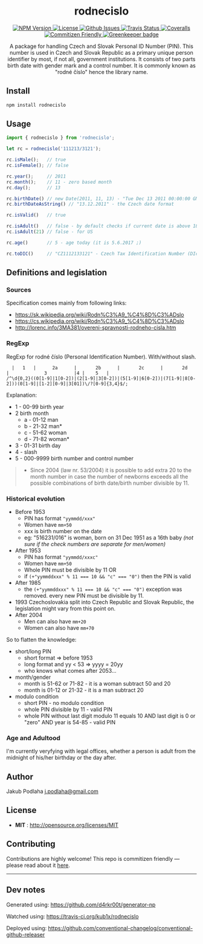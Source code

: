 <h1 align="center">rodnecislo</h1>

<p align="center">
  <a href="https://npmjs.org/package/rodnecislo">
    <img src="https://img.shields.io/npm/v/rodnecislo.svg" alt="NPM Version">
  </a>
  <a href="http://opensource.org/licenses/MIT">
    <img src="https://img.shields.io/npm/l/rodnecislo.svg" alt="License">
  </a>
  <a href="https://github.com/kub1x/rodnecislo/issues">
    <img src="https://img.shields.io/github/issues/kub1x/rodnecislo.svg" alt="Github Issues">
  </a>
  <a href="https://travis-ci.org/kub1x/rodnecislo">
    <img src="https://img.shields.io/travis/kub1x/rodnecislo.svg" alt="Travis Status">
  </a>
  <a href="https://coveralls.io/github/kub1x/rodnecislo">
    <img src="https://img.shields.io/coveralls/kub1x/rodnecislo.svg" alt="Coveralls">
  </a>
  <a href="http://commitizen.github.io/cz-cli/">
    <img src="https://img.shields.io/badge/commitizen-friendly-brightgreen.svg" alt="Commitizen Friendly">
  </a>
  <a href="https://greenkeeper.io/">
    <img src="https://badges.greenkeeper.io/kub1x/rodnecislo.svg" alt="Greenkeeper badge">
  </a>
  
</p>

<p align="center">
A package for handling Czech and Slovak Personal ID Number (PIN). This number is used in
Czech and Slovak Republic as a primary unique person identifier by most, if not all, 
government institutions. It consists of two parts birth date with gender mark and a 
control number. It is commonly known as "rodné číslo" hence the library name. 
</p>


## Install

```sh
npm install rodnecislo
```

## Usage

```javascript
import { rodnecislo } from 'rodnecislo';

let rc = rodnecislo('111213/3121');

rc.isMale();   // true
rc.isFemale(); // false

rc.year();     // 2011
rc.month();    // 11 - zero based month
rc.day();      // 13

rc.birthDate() // new Date(2011, 11, 13) - "Tue Dec 13 2011 00:00:00 GMT+0100 (CET)"
rc.birthDateAsString() // "13.12.2011" - the Czech date format

rc.isValid()   // true

rc.isAdult()   // false - by default checks if current date is above 18 years old
rc.isAdult(21) // false - for US

rc.age()       // 5 - age today (it is 5.6.2017 ;)

rc.toDIC()     // "CZ1112133121" - Czech Tax Identification Number (DIč)
```

## Definitions and legislation

### Sources
Specification comes mainly from following links: 
 * https://sk.wikipedia.org/wiki/Rodn%C3%A9_%C4%8D%C3%ADslo
 * https://cs.wikipedia.org/wiki/Rodn%C3%A9_%C4%8D%C3%ADslo
 * http://lorenc.info/3MA381/overeni-spravnosti-rodneho-cisla.htm

### RegExp
RegExp for rodné číslo (Personal Identification Number). With/without slash.

```
  |   1   |      2a      |       2b      |       2c      |       2d       |             3          |4 |    5   |
/^\d{0,2}((0[1-9]|1[0-2])|(2[1-9]|3[0-2])|(5[1-9]|6[0-2])|(7[1-9]|8[0-2]))(0[1-9]|[1-2][0-9]|3[01])\/?[0-9]{3,4}$/;
```

Explanation: 
* 1 - 00-99 birth year
* 2 birth month
  * a - 01-12 man
  * b - 21-32 man\*
  * c - 51-62 woman
  * d - 71-82 woman\*
* 3 - 01-31 birth day
* 4 - slash
* 5 - 000-9999 birth number and control number

 > * Since 2004 (law nr. 53/2004) it is possible to add extra 20 to the month number in case the number 
 > of newborns exceeds all the possible combinations of birth date/birth number divisible by 11. 

### Historical evolution

* Before 1953
  - PIN has format `"yymmdd/xxx"`
  - Women have `mm+50`
  - xxx is birth number on the date
  - eg: "516231/016" is woman, born on 31 Dec 1951 as a 16th baby *(not sure if the check numbers are separate for men/women)*
* After 1953
  - PIN has format `"yymmdd/xxxc"`
  - Women have `mm+50`
  - Whole PIN must be divisible by 11 OR
  - if `(+"yymmddxxx" % 11 === 10 && "c" === "0")` then the PIN is valid
* After 1985
  - the `(+"yymmddxxx" % 11 === 10 && "c" === "0")` exception was removed. every new PIN must be divisible by 11. 
* 1993 Czechoslovakia split into Czech Republic and Slovak Republic, the legislation might vary from this point on. 
* After 2004
  - Men can also have `mm+20`
  - Women can also have `mm+70`

So to flatten the knowledge: 
* short/long PIN
  - short format  =>  before 1953
  - long format and yy < 53  =>  yyyy = 20yy
  - who knows what comes after 2053...
* month/gender
  - month is 51-62 or 71-82 - it is a woman subtract 50 and 20
  - month is 01-12 or 21-32 - it is a man subtract 20
* modulo condition
  - short PIN - no modulo condition
  - whole PIN divisible by 11 - valid PIN
  - whole PIN without last digit modulo 11 equals 10 AND last digit is 0 or "zero" AND year is 54-85 - valid PIN
  
### Age and Adultood
I'm currently veryfying with legal offices, whether a person is adult from the midnight of his/her birthday or the day after. 


## Author

Jakub Podlaha j.podlaha@gmail.com

## License

- **MIT** : http://opensource.org/licenses/MIT

## Contributing

Contributions are highly welcome! This repo is commitizen friendly — please read about it [here](http://commitizen.github.io/cz-cli/).

----

## Dev notes

Generated using:
https://github.com/d4rkr00t/generator-np

Watched using:
https://travis-ci.org/kub1x/rodnecislo

Deployed using:
https://github.com/conventional-changelog/conventional-github-releaser
